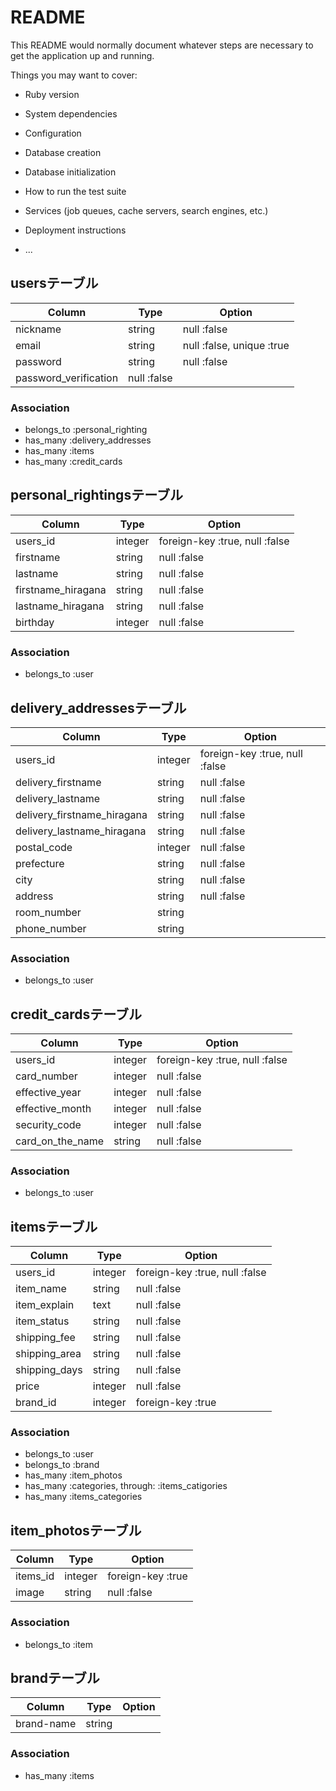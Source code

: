 # README

This README would normally document whatever steps are necessary to get the
application up and running.

Things you may want to cover:

* Ruby version

* System dependencies

* Configuration

* Database creation

* Database initialization

* How to run the test suite

* Services (job queues, cache servers, search engines, etc.)

* Deployment instructions

* ...


## usersテーブル
|Column|Type|Option|
|------|----|------|
|nickname|string|null :false|
|email|string|null :false, unique :true|
|password|string|null :false|
|password_verification|null :false|

### Association
- belongs_to :personal_righting
- has_many :delivery_addresses
- has_many :items
- has_many :credit_cards


## personal_rightingsテーブル
|Column|Type|Option|
|------|----|------|
|users_id|integer|foreign-key :true, null :false|
|firstname|string|null :false|
|lastname|string|null :false|
|firstname_hiragana|string|null :false|
|lastname_hiragana|string|null :false|
|birthday|integer|null :false|

### Association
- belongs_to :user


## delivery_addressesテーブル
|Column|Type|Option|
|------|----|------|
|users_id|integer|foreign-key :true, null :false|
|delivery_firstname|string|null :false|
|delivery_lastname|string|null :false|
|delivery_firstname_hiragana|string|null :false|
|delivery_lastname_hiragana|string|null :false|
|postal_code|integer|null :false|
|prefecture|string|null :false|
|city|string|null :false|
|address|string|null :false|
|room_number|string|
|phone_number|string|

### Association
- belongs_to :user


## credit_cardsテーブル
|Column|Type|Option|
|------|----|------|
|users_id|integer|foreign-key :true, null :false|
|card_number|integer|null :false|
|effective_year|integer|null :false|
|effective_month|integer|null :false|
|security_code|integer|null :false|
|card_on_the_name|string|null :false|

### Association
- belongs_to :user


## itemsテーブル
|Column|Type|Option|
|------|----|------|
|users_id|integer|foreign-key :true, null :false|
|item_name|string|null :false|
|item_explain|text|null :false|
|item_status|string|null :false|
|shipping_fee|string|null :false|
|shipping_area|string|null :false|
|shipping_days|string|null :false|
|price|integer|null :false|
|brand_id|integer|foreign-key :true|

### Association
- belongs_to :user
- belongs_to :brand
- has_many :item_photos
- has_many :categories, through: :items_catigories
- has_many :items_categories


## item_photosテーブル
|Column|Type|Option|
|------|----|------|
|items_id|integer|foreign-key :true|
|image|string|null :false|

### Association
- belongs_to :item


## brandテーブル
|Column|Type|Option|
|------|----|------|
|brand-name|string|

### Association
- has_many :items


